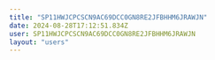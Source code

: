 ```yaml
---
title: "SP11HWJCPCSCN9AC69DCC0GN8RE2JFBHHM6JRAWJN"
date: 2024-08-28T17:12:51.834Z
user: SP11HWJCPCSCN9AC69DCC0GN8RE2JFBHHM6JRAWJN
layout: "users"
---
```

    